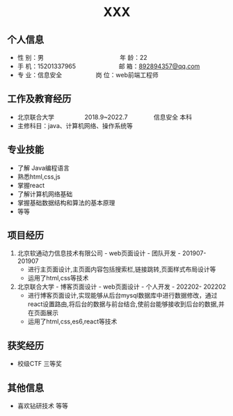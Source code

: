  <center>
     <h1>XXX</h1>
 </center>

## 个人信息 

* 性 别：男&emsp;&emsp;&emsp;&emsp;&emsp;&emsp;&emsp;&emsp;&emsp;&emsp;&emsp;&emsp;&ensp;年 龄：22 
* 手 机：15201337965 &emsp;&emsp;&emsp;&emsp;&emsp;&emsp;&ensp;  邮 箱：892894357@qq.com    
* 专 业：信息安全 &emsp;&emsp;&emsp;&emsp;&emsp; 岗 位：web前端工程师

## 工作及教育经历
           
* 北京联合大学&emsp;&emsp;&emsp;&emsp;&emsp;2018.9~2022.7&emsp;&emsp;&emsp;&emsp; 信息安全 本科  
* 主修科目：java、计算机网络、操作系统等

## 专业技能

* 了解 Java编程语言
* 熟悉html,css,js
* 掌握react
* 了解计算机网络基础
* 掌握基础数据结构和算法的基本原理
* 等等

## 项目经历

1. 北京软通动力信息技术有限公司 - web页面设计 - 团队开发 - 201907- 201907 
    * 进行主页面设计,主页面内容包括搜索栏,链接跳转,页面样式布局设计等 
    * 运用了html,css等技术
2. 北京联合大学 - 博客页面设计  - web页面设计 - 个人开发  - 202202- 202202 
    * 进行博客页面设计,实现能够从后台mysql数据库中进行数据修改，通过react设置路由,将后台的数据与前台结合,使前台能够接收到后台的数据,并在页面展示 
    * 运用了html,css,es6,react等技术

## 获奖经历
* 校级CTF  三等奖

## 其他信息 
* 喜欢钻研技术 等等





